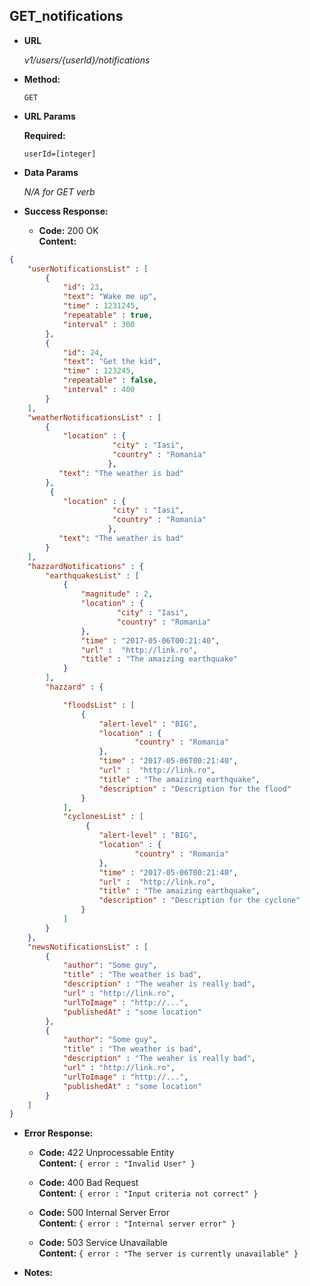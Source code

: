 **GET_notifications**
----
  

* **URL**

  _v1/users/{userId}/notifications_

* **Method:**
  
  `GET` 
  
*  **URL Params**

   **Required:**
 
   `userId=[integer]`


* **Data Params**

  _N/A for GET verb_

* **Success Response:** 

  * **Code:** 200 OK <br />
    **Content:** 
```json
{
    "userNotificationsList" : [
        {
            "id": 23,
            "text": "Wake me up",
            "time" : 1231245,
            "repeatable" : true,
            "interval" : 300
        },
        {
            "id": 24,
            "text": "Get the kid",
            "time" : 123245,
            "repeatable" : false,
            "interval" : 400
        }
    ],
    "weatherNotificationsList" : [
        {
            "location" : {
                       "city" : "Iasi",
                       "country" : "Romania"
                      },
           "text": "The weather is bad"
        },
         {
            "location" : {
                       "city" : "Iasi",
                       "country" : "Romania"
                      },
           "text": "The weather is bad"
        }
    ],
    "hazzardNotifications" : {
        "earthquakesList" : [
            {
                "magnitude" : 2,
                "location" : {
                        "city" : "Iasi",
                        "country" : "Romania"
                },
                "time" : "2017-05-06T00:21:40",
                "url" :  "http://link.ro",
                "title" : "The amaizing earthquake"
            }
        ],
        "hazzard" : {

            "floodsList" : [
                {
                    "alert-level" : "BIG",
                    "location" : {
                            "country" : "Romania"
                    },
                    "time" : "2017-05-06T00:21:40",
                    "url" :  "http://link.ro",
                    "title" : "The amaizing earthquake",
                    "description" : "Description for the flood"
                }
            ],
            "cyclonesList" : [
                 {
                    "alert-level" : "BIG",
                    "location" : {
                            "country" : "Romania"
                    },
                    "time" : "2017-05-06T00:21:40",
                    "url" :  "http://link.ro",
                    "title" : "The amaizing earthquake",
                    "description" : "Description for the cyclone"
                }
            ]
        }
    },
    "newsNotificationsList" : [
        {
            "author": "Some guy",
            "title" : "The weather is bad",
            "description" : "The weaher is really bad",
            "url" : "http://link.ro",
            "urlToImage" : "http://...",
            "publishedAt" : "some location"
        },
        {
            "author": "Some guy",
            "title" : "The weather is bad",
            "description" : "The weaher is really bad",
            "url" : "http://link.ro",
            "urlToImage" : "http://...",
            "publishedAt" : "some location"
        }
    ]   
}
```
 
* **Error Response:**

  * **Code:** 422 Unprocessable Entity <br />
    **Content:** `{ error : "Invalid User" }`

  * **Code:** 400 Bad Request <br />
    **Content:** `{ error : "Input criteria not correct" }`

  * **Code:** 500 Internal Server Error <br />
    **Content:** `{ error : "Internal server error" }`

  * **Code:** 503 Service Unavailable <br />
    **Content:** `{ error : "The server is currently unavailable" }`

* **Notes:**

 
